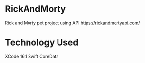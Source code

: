 # RickAndMorty
Rick and Morty pet project using API https://rickandmortyapi.com/

# Technology Used
XCode 16.1
Swift
CoreData
